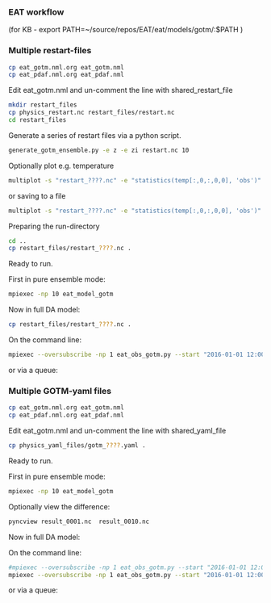 ### EAT workflow

(for KB - export PATH=~/source/repos/EAT/eat/models/gotm/:$PATH )

### Multiple restart-files
```bash
cp eat_gotm.nml.org eat_gotm.nml
cp eat_pdaf.nml.org eat_pdaf.nml
```

Edit eat_gotm.nml and un-comment the line with shared_restart_file

```bash
mkdir restart_files
cp physics_restart.nc restart_files/restart.nc
cd restart_files
```

Generate a series of restart files via a python script.

```bash
generate_gotm_ensemble.py -e z -e zi restart.nc 10
```

Optionally plot e.g. temperature

```bash
multiplot -s "restart_????.nc" -e "statistics(temp[:,0,:,0,0], 'obs')"
```

or saving to a file

```bash
multiplot -s "restart_????.nc" -e "statistics(temp[:,0,:,0,0], 'obs')" -o temp.png
```

Preparing the run-directory

```bash
cd ..
cp restart_files/restart_????.nc .
```

Ready to run.

First in pure ensemble mode:

```bash
mpiexec -np 10 eat_model_gotm
```

Now in full DA model:
```bash
cp restart_files/restart_????.nc .
```

On the command line:

```bash
mpiexec --oversubscribe -np 1 eat_obs_gotm.py --start "2016-01-01 12:00:00" --stop "2019-12-31 12:00:00" -o temp[-1] cci_sst.dat  : -np 1 eat_filter_pdaf : -np 10 eat_model_gotm
```

or via a queue:


### Multiple GOTM-yaml files
```bash
cp eat_gotm.nml.org eat_gotm.nml
cp eat_pdaf.nml.org eat_pdaf.nml
```

Edit eat_gotm.nml and un-comment the line with shared_yaml_file

```bash
cp physics_yaml_files/gotm_????.yaml .
```

Ready to run.

First in pure ensemble mode:

```bash
mpiexec -np 10 eat_model_gotm
```

Optionally view the difference:
```bash
pyncview result_0001.nc  result_0010.nc
```

Now in full DA model:

On the command line:
```bash
#mpiexec --oversubscribe -np 1 eat_obs_gotm.py --start "2016-01-01 12:00:00" --stop "2019-12-31 12:00:00" -o temp[-1] cci_sst.dat  : -np 1 eat_filter_pdaf : -np 10 eat_model_gotm 
mpiexec --oversubscribe -np 1 eat_obs_gotm.py --start "2016-01-01 12:00:00" --stop "2016-03-15 12:00:00" -o temp[-1] cci_sst.dat  : -np 1 eat_filter_pdaf : -np 10 eat_model_gotm
```

or via a queue:

